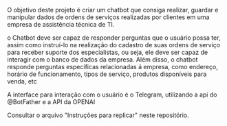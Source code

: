 O objetivo deste projeto é criar um chatbot que consiga realizar, guardar e manipular dados de ordens de serviços realizadas por clientes em uma empresa de assistência técnica de TI.

o Chatbot deve ser capaz de responder perguntas que o usuário possa ter, assim como instruí-lo na realização do cadastro de suas ordens de serviço para receber suporte dos especialistas, ou seja, ele deve ser capaz de interagir com o banco de dados da empresa. Além disso, o chatbot responde perguntas específicas relacionadas á empresa, como endereço, horário de funcionamento, tipos de serviço, produtos disponíveis para venda, etc

A interface para interação com o usuário é o Telegram, utilizando a api do @BotFather e a API da OPENAI

Consultar o arquivo "Instruções para replicar" neste repositório.
